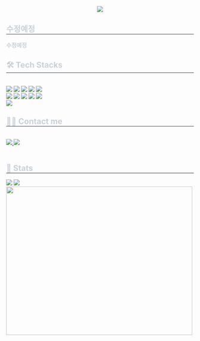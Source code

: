 <div align= "center">
    <img src="https://capsule-render.vercel.app/api?type=wave&color=0:f7cac9,100:092a8d&height=240&text=hello&animation=twinkling&fontColor=ffffff&fontSize=60" />
</div>
<div style="text-align: left;"> 
    <h2 style="border-bottom: 1px solid #21262d; color: #c9d1d9;"> 수정예정 </h2>  
    <div style="font-weight: 700; font-size: 15px; text-align: left; color: #c9d1d9;"> 수정예정 </div> 
</div>
<div style="text-align: left;">
    <h2 style="border-bottom: 1px solid #21262d; color: #c9d1d9;"> 🛠️ Tech Stacks </h2> <br> 
    <div style="margin: ; text-align: left;" "text-align: left;"> <img src="https://img.shields.io/badge/CSS3-1572B6?style=for-the-badge&logo=CSS3&logoColor=white">
          <img src="https://img.shields.io/badge/Figma-F24E1E?style=for-the-badge&logo=Figma&logoColor=white">
          <img src="https://img.shields.io/badge/Git-F05032?style=for-the-badge&logo=Git&logoColor=white">
          <img src="https://img.shields.io/badge/Github-181717?style=for-the-badge&logo=Github&logoColor=white">
          <img src="https://img.shields.io/badge/HTML5-E34F26?style=for-the-badge&logo=HTML5&logoColor=white">
          <br/>
          <img src="https://img.shields.io/badge/jQuery-0769AD?style=for-the-badge&logo=jQuery&logoColor=white">
          <img src="https://img.shields.io/badge/Javascript-F7DF1E?style=for-the-badge&logo=Javascript&logoColor=white">
          <img src="https://img.shields.io/badge/Prettier-F7B93E?style=for-the-badge&logo=Prettier&logoColor=white">
          <img src="https://img.shields.io/badge/React-61DAFB?style=for-the-badge&logo=React&logoColor=white">
          <img src="https://img.shields.io/badge/Sass-CC6699?style=for-the-badge&logo=Sass&logoColor=white">
          <br/>
          <img src="https://img.shields.io/badge/Tailwind CSS-06B6D4?style=for-the-badge&logo=Tailwind CSS&logoColor=white">
    </div>
</div>
<div style="text-align: left;">
    <h2 style="border-bottom: 1px solid #21262d; color: #c9d1d9;"> 🧑‍💻 Contact me </h2> <br> 
    <div style="text-align: left;"> <a href=https://www.instagram.com/coding_rosie/?hl=ko> <img src="https://img.shields.io/badge/Instagram-E4405F?style=for-the-badge&logo=Instagram&logoColor=white&link=https://www.instagram.com/coding_rosie/?hl=ko"> </a>
         <a href=https://www.notion.so/1185b56ad8d380409a54e1c5938d959b?pvs=4> <img src="https://img.shields.io/badge/Notion-000000?style=for-the-badge&logo=Notion&logoColor=white&link=https://www.notion.so/1185b56ad8d380409a54e1c5938d959b?pvs=4"> </a>
    </div>  <br> 
    <div style="text-align: left;">  </div> 
</div>
<div style="text-align: left;"> 
    <h2 style="border-bottom: 1px solid #21262d; color: #c9d1d9;"> 🏅 Stats </h2> <div style="text-align: left;"> <img src="https://github-readme-stats.vercel.app/api?username=rogie&bg_color=180,326fd2,00000000&title_color=ffffff&text_color=ffffff"/>
        <img src="https://github-readme-stats.vercel.app/api/top-langs/?username=rogie&layout=compact&bg_color=180,326fd2,00000000&title_color=ffffff&text_color=ffffff"/> 
    </div> 
</div>
    
<a href="https://www.gitanimals.org/en_US?utm_medium=image&utm_source=koo-rogie&utm_content=line">
  <img width="500" height="400" src="https://render.gitanimals.org/lines/koo-rogie"/>
</a>
  
